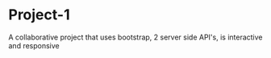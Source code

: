 # Project-1
A collaborative project that uses bootstrap, 2 server side API's, is interactive and responsive

